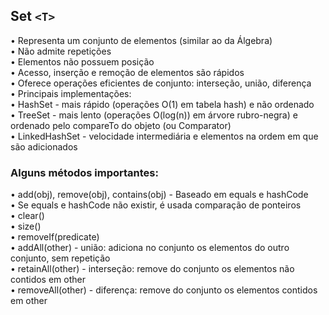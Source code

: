 ## Set `<T>`<br>
• Representa um conjunto de elementos (similar ao da Álgebra)<br>
• Não admite repetições<br>
• Elementos não possuem posição<br>
• Acesso, inserção e remoção de elementos são rápidos<br>
• Oferece operações eficientes de conjunto: interseção, união, diferença<br>
• Principais implementações:<br>
• HashSet - mais rápido (operações O(1) em tabela hash) e não ordenado<br>
• TreeSet - mais lento (operações O(log(n)) em árvore rubro-negra) e ordenado pelo compareTo do objeto (ou Comparator)<br>
• LinkedHashSet - velocidade intermediária e elementos na ordem em que são adicionados<br>

### Alguns métodos importantes:<br>
• add(obj), remove(obj), contains(obj) - Baseado em equals e hashCode<br>
• Se equals e hashCode não existir, é usada comparação de ponteiros<br>
• clear()<br>
• size()<br>
• removeIf(predicate)<br>
• addAll(other) - união: adiciona no conjunto os elementos do outro conjunto, sem repetição<br>
• retainAll(other) - interseção: remove do conjunto os elementos não contidos em other<br>
• removeAll(other) - diferença: remove do conjunto os elementos contidos em other<br>
